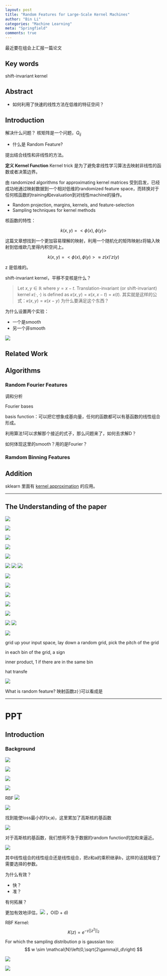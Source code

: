 ```yaml
---
layout: post
title: "Random Features for Large-Scale Kernel Machines"
author: "Bin Li"
categories: "Machine Learning"
meta: "Springfield"
comments: true
---
```


最近要在组会上汇报一篇论文

<!--more-->

## Key words
shift-invariant kernel

## Abstract

* 如何利用了快速的线性方法在低维的特征空间？

## Introduction
解决什么问题？
核矩阵是一个问题，$Q_{ij}$

- 什么是 Random Feature?

提出结合线性和非线性的方法。

**定义 Kernel Function**
Kernel trick 是为了避免拿线性学习算法去映射非线性的函数或者决策边界。

由 randomized algorithms for approximating kernel matrices 受到启发，已经成功地通过映射数据到一个相对低维的randomized feature space，而转换对于任何核函数的training和evaluation到对线性machine的操作。

* Random projection, margins, kernels, and feature-selection
* Sampling techniques for kernel methods

核函数的特性：

$$k(x,y)=<\phi(x), \phi(y)>$$

这篇文章想找到一个更加容易理解的映射，利用一个随机化的矩阵映射z将输入映射到低维欧几里得内积空间上。

$$k(x,y)=<\phi(x), \phi(y)>\approx z(x)\prime z(y)$$

z 是低维的。

shift-invariant kernel，平移不变核是什么？
> Let $x,y∈ℝ$ where $y=x−t$. Translation-invariant (or shift-invariant) kernel $κ(⋅,⋅)$ is defined as $κ(x,y)=κ(x,x−t)=κ(t)$.
> 其实就是这样的公式：$κ(x,y)=κ(x-y)$
为什么要满足这个东西？

为什么设置两个实验：

* 一个是smooth
* 另一个非smooth

![](/images/media/15144604725009.jpg)


## Related Work

## Algorithms
### Random Fourier Features
调和分析

Fourier bases

basis function：可以把它想象成基向量，任何的函数都可以有基函数的线性组合形成。

利用算法1可以求解那个接近的式子，那么问题来了，如何去求解D？

如何体现这里的smooth？用的是Fourier？

### Ramdom Binning Features






## Addition
sklearn 里面有 [kernel approximation](https://github.com/scikit-learn/scikit-learn/blob/master/sklearn/kernel_approximation.py) 的应用。

----

## The Understanding of the paper

![](/images/media/15142117647699.jpg)

![](/images/media/15145090094145.jpg)

![](/images/media/15145091469265.jpg)

![](/images/media/15145096856315.jpg)

![](/images/media/15145152048882.jpg)

![](/images/media/15145161499742.jpg)
![](/images/media/15145200804210.jpg)
![](/images/media/15145203289366.jpg)

![](/images/media/15145203057590.jpg)


![](/images/media/15145103285063.jpg)

![](/images/media/15145104134270.jpg)

![](/images/media/15145105547817.jpg)


![](/images/media/15145235336412.jpg)


![](/images/media/15145229581530.jpg)
![](/images/media/15145241371207.jpg)


![](/images/media/15145238467219.jpg)


grid up your input space, lay down a random grid, pick the pitch of the grid

in each bin of the grid, a sign

inner product, 1 if there are in the same bin

hat transfe


![](/images/media/15145105880619.jpg)


What is random feature?
映射函数z(·)可以看成是

----

# PPT
## Introduction
### Background
![](/images/media/15144718498039.jpg)

![](/images/media/15144721110768.jpg)


![](/images/media/15144721233406.jpg)


![](/images/media/15144721395399.jpg)

RBF
![](/images/media/15144804742032.jpg)



![](/images/media/15144811528834.jpg)

找到能使loss最小的f(x;a)，这里累加了高斯核的基函数

![](/images/media/15144812965651.jpg)

对于高斯核的基函数，我们想用不急于数据的random function的加和来逼近。

![](/images/media/15144813697492.jpg)

其中线性组合的线性组合还是线性组合，把z和a的乘积继承b，这样的话就降低了需要选择的参数。

为什么有效？
* 快？
* 准？

有何拓展？

更加有效地评估，![](/images/media/15144824631369.jpg) ，O(D + d)




RBF Kernel: 
$$K(z) = e^{-\gamma ||z^2||_2 } $$ 

For which the sampling distribution p is gaussian too: 
$$ w \sim \mathcal{N}\left(0,\sqrt{2\gamma}I_d\right) $$

![](/images/media/15145214560842.jpg)


![](/images/media/15145218809495.jpg)



